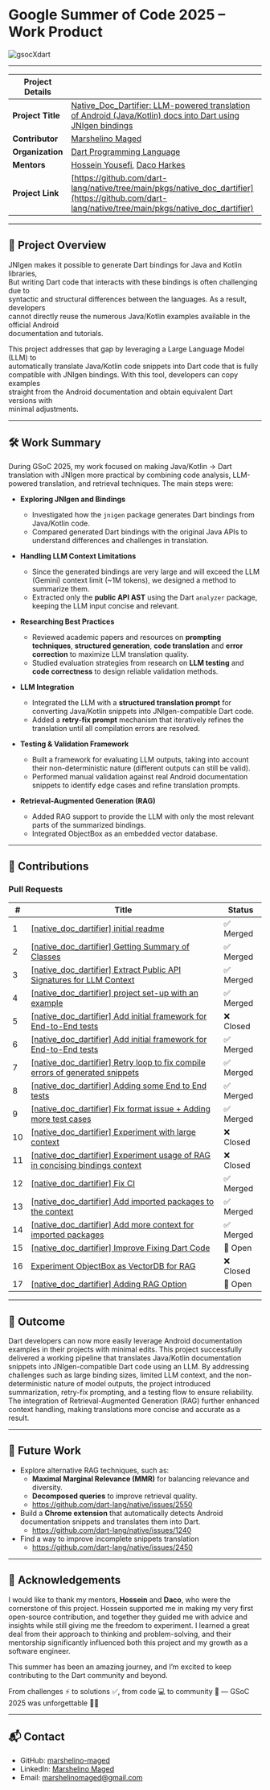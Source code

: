 # Google Summer of Code 2025 – Work Product

![gsocXdart](https://github.com/user-attachments/assets/169a744b-e5a5-4569-9484-6e8329bc1346)

---

| Project Details |  |
|------------|-------------------------|
| **Project Title** | [Native_Doc_Dartifier: LLM-powered translation of Android (Java/Kotlin) docs into Dart using JNIgen bindings ](https://summerofcode.withgoogle.com/programs/2025/projects/8F8TuxpG) |
| **Contributor**      | [Marshelino Maged](https://github.com/marshelino-maged) |
| **Organization**     | [Dart Programming Language](https://summerofcode.withgoogle.com/programs/2025/organizations/dart) |
| **Mentors**          | [Hossein Yousefi](https://github.com/HosseinYousefi), [Daco Harkes](https://github.com/dcharkes) |
| **Project Link**    | [https://github.com/dart-lang/native/tree/main/pkgs/native_doc_dartifier](https://github.com/dart-lang/native/tree/main/pkgs/native_doc_dartifier) |

---

## 📖 Project Overview
JNIgen makes it possible to generate Dart bindings for Java and Kotlin libraries,  
But writing Dart code that interacts with these bindings is often challenging due to  
syntactic and structural differences between the languages. As a result, developers  
cannot directly reuse the numerous Java/Kotlin examples available in the official Android  
documentation and tutorials.  

This project addresses that gap by leveraging a Large Language Model (LLM) to  
automatically translate Java/Kotlin code snippets into Dart code that is fully  
compatible with JNIgen bindings. With this tool, developers can copy examples  
straight from the Android documentation and obtain equivalent Dart versions with  
minimal adjustments.  

---

## 🛠️ Work Summary
During GSoC 2025, my work focused on making Java/Kotlin → Dart translation with JNIgen more practical by combining code analysis, LLM-powered translation, and retrieval techniques. The main steps were:

- **Exploring JNIgen and Bindings**
  - Investigated how the `jnigen` package generates Dart bindings from Java/Kotlin code.
  - Compared generated Dart bindings with the original Java APIs to understand differences and challenges in translation.

- **Handling LLM Context Limitations**
  - Since the generated bindings are very large and will exceed the LLM (Gemini) context limit (~1M tokens), we designed a method to summarize them.
  - Extracted only the **public API AST** using the Dart `analyzer` package, keeping the LLM input concise and relevant.

- **Researching Best Practices**
  - Reviewed academic papers and resources on **prompting techniques**, **structured generation**, **code translation** and **error correction** to maximize LLM translation quality.
  - Studied evaluation strategies from research on **LLM testing** and **code correctness** to design reliable validation methods.


- **LLM Integration**
  - Integrated the LLM with a **structured translation prompt** for converting Java/Kotlin snippets into JNIgen-compatible Dart code.
  - Added a **retry-fix prompt** mechanism that iteratively refines the translation until all compilation errors are resolved.

- **Testing & Validation Framework**
  - Built a framework for evaluating LLM outputs, taking into account their non-deterministic nature (different outputs can still be valid).
  - Performed manual validation against real Android documentation snippets to identify edge cases and refine translation prompts.

- **Retrieval-Augmented Generation (RAG)**
  - Added RAG support to provide the LLM with only the most relevant parts of the summarized bindings.
  - Integrated ObjectBox as an embedded vector database.

---


## 📂 Contributions

### Pull Requests
| # | Title | Status |
|---|-------|--------|
| 1 | [[native_doc_dartifier] initial readme](https://github.com/dart-lang/native/pull/2308) | ✅ Merged |
| 2 | [[native_doc_dartifier] Getting Summary of Classes](https://github.com/dart-lang/native/pull/2337) | ✅ Merged |
| 3 | [[native_doc_dartifier] Extract Public API Signatures for LLM Context](https://github.com/dart-lang/native/pull/2370) | ✅ Merged |
| 4 | [[native_doc_dartifier] project set-up with an example](https://github.com/dart-lang/native/pull/2373) | ✅ Merged |
| 5 | [[native_doc_dartifier] Add initial framework for End-to-End tests](https://github.com/dart-lang/native/pull/2379) | ❌ Closed |
| 6 | [[native_doc_dartifier] Add initial framework for End-to-End tests](https://github.com/dart-lang/native/pull/2383) | ✅ Merged |
| 7 | [[native_doc_dartifier] Retry loop to fix compile errors of generated snippets](https://github.com/dart-lang/native/pull/2416) | ✅ Merged |
| 8 | [[native_doc_dartifier] Adding some End to End tests](https://github.com/dart-lang/native/pull/2420) | ✅ Merged |
| 9 | [[native_doc_dartifier] Fix format issue + Adding more test cases](https://github.com/dart-lang/native/pull/2431) | ✅ Merged |
| 10 | [[native_doc_dartifier] Experiment with large context](https://github.com/dart-lang/native/pull/2467) | ❌ Closed |
| 11 | [[native_doc_dartifier] Experiment usage of RAG in concising bindings context](https://github.com/dart-lang/native/pull/2472) | ❌ Closed |
| 12 | [[native_doc_dartifier] Fix CI](https://github.com/dart-lang/native/pull/2473) | ✅ Merged |
| 13 | [[native_doc_dartifier] Add imported packages to the context ](https://github.com/dart-lang/native/pull/2495) | ✅ Merged |
| 14 | [[native_doc_dartifier] Add more context for imported packages](https://github.com/dart-lang/native/pull/2515) | ✅ Merged |
| 15 | [[native_doc_dartifier] Improve Fixing Dart Code](https://github.com/dart-lang/native/pull/2582) | 🔄 Open |
| 16 | [Experiment ObjectBox as VectorDB for RAG](https://github.com/marshelino-maged/native/pull/16) | ❌ Closed |
| 17 | [[native_doc_dartifier] Adding RAG Option](https://github.com/dart-lang/native/pull/2584) | 🔄 Open |

---

## 🚀 Outcome
Dart developers can now more easily leverage Android documentation examples in their projects with minimal edits. This project successfully delivered a working pipeline that translates Java/Kotlin documentation snippets into JNIgen-compatible Dart code using an LLM. By addressing challenges such as large binding sizes, limited LLM context, and the non-deterministic nature of model outputs, the project introduced summarization, retry-fix prompting, and a testing flow to ensure reliability. The integration of Retrieval-Augmented Generation (RAG) further enhanced context handling, making translations more concise and accurate as a result.


---

## 🔮 Future Work
- Explore alternative RAG techniques, such as:
  - **Maximal Marginal Relevance (MMR)** for balancing relevance and diversity.  
  - **Decomposed queries** to improve retrieval quality.
  - https://github.com/dart-lang/native/issues/2550
- Build a **Chrome extension** that automatically detects Android documentation snippets and translates them into Dart.
  - https://github.com/dart-lang/native/issues/1240 
- Find a way to improve incomplete snippets translation
  - https://github.com/dart-lang/native/issues/2450 

---

## 🙏 Acknowledgements
I would like to thank my mentors, **Hossein** and **Daco**, who were the cornerstone of this project. Hossein supported me in making my very first open-source contribution, and together they guided me with advice and insights while still giving me the freedom to experiment. I learned a great deal from their approach to thinking and problem-solving, and their mentorship significantly influenced both this project and my growth as a software engineer. 

This summer has been an amazing journey, and I’m excited to keep contributing to the Dart community and beyond.

From challenges ⚡ to solutions ✅, from code 💻 to community 🤗 — GSoC 2025 was unforgettable 🚀🌱
 
---

## 📬 Contact
- GitHub: [marshelino-maged](https://github.com/marshelino-maged)  
- LinkedIn: [Marshelino Maged](https://www.linkedin.com/in/marshelino-maged-2935b91b4)  
- Email: [marshelinomaged@gmail.com](marshelinomaged@gmail.com)  
